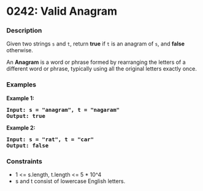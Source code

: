 # 0242: Valid Anagram

### Description
Given two strings <code>s</code> and <code>t</code>, return <b>true</b> if <code>t</code> is an anagram of <code>s</code>, and <b>false</b> otherwise.

An <b>Anagram</b> is a word or phrase formed by rearranging the letters of a different word or phrase, typically using all the original letters exactly once.

### Examples

<p><strong>Example 1:</strong></p>

<pre><strong>Input: s = "anagram", t = "nagaram"</strong>
<strong>Output: true</strong>
</pre>

<p><strong>Example 2:</strong></p>

<pre><strong>Input: s = "rat", t = "car"</strong>
<strong>Output: false</strong>
</pre>

### Constraints
<ul>
	<li>1 <= s.length, t.length <= 5 * 10^4</li>
	<li>s and t consist of lowercase English letters.</li>
</ul>